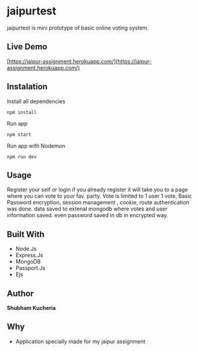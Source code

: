 # jaipurtest
jaipurtest is mini prototype of basic online voting system.


## Live Demo

[https://jaipur-assignment.herokuapp.com/](https://jaipur-assignment.herokuapp.com/)


## Instalation

Install all dependencies

```
npm install
```

Run app

```
npm start
```

Run app with Nodemon

```
npm run dev
```

## Usage

Register your self or login if you already register it will take you to a page where you can vote to your fav. party.
Vote is limited to 1 user 1 vote,
Basic Password encryption, session management , cookie, route authentication was done.
data saved to extenal mongodb where votes and user information saved.
even password saved in db in encrypted way.


## Built With

* Node.Js
* Express.Js
* MongoDB
* Passport.Js
* Ejs

## Author

**Shubham Kucheria**

## Why

* Application specially made for my jaipur assignment


